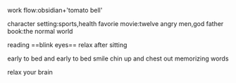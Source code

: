 work flow:obsidian+'tomato bell'

character setting:sports,health
favorie movie:twelve angry men,god father
book:the normal world

reading
==blink eyes==
relax after sitting

early to bed and early to bed
smile
chin up and chest out
memorizing words

relax your brain